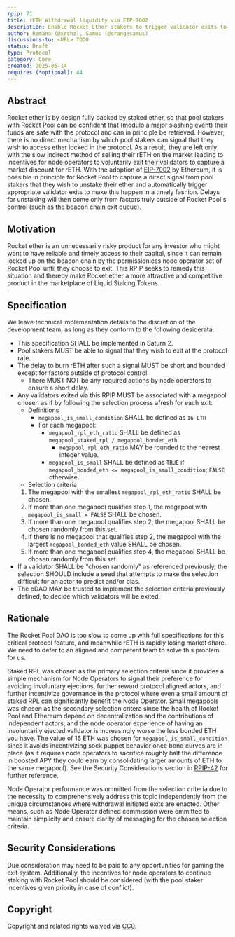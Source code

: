 ```yaml
---
rpip: 71
title: rETH Withdrawal liquidity via EIP-7002
description: Enable Rocket Ether stakers to trigger validator exits to access protocol liquidity for unstaking from Rocket Pool.
author: Ramana (@xrchz), Samus (@orangesamus)
discussions-to: <URL> TODO
status: Draft
type: Protocol
category: Core
created: 2025-05-14
requires (*optional): 44
---
```


## Abstract
Rocket ether is by design fully backed by staked ether, so that pool stakers with Rocket Pool can be confident that (modulo a major slashing event) their funds are safe with the protocol and can in principle be retrieved. However, there is no direct mechanism by which pool stakers can signal that they wish to access ether locked in the protocol. As a result, they are left only with the slow indirect method of selling their rETH on the market leading to incentives for node operators to voluntarily exit their validators to capture a market discount for rETH. With the adoption of [EIP-7002](https://eips.ethereum.org/EIPS/eip-7002) by Ethereum, it is possible in principle for Rocket Pool to capture a direct signal from pool stakers that they wish to unstake their ether and automatically trigger appropriate validator exits to make this happen in a timely fashion. Delays for unstaking will then come only from factors truly outside of Rocket Pool's control (such as the beacon chain exit queue).

## Motivation
Rocket ether is an unnecessarily risky product for any investor who might want to have reliable and timely access to their capital, since it can remain locked up on the beacon chain by the permissionless node operator set of Rocket Pool until they choose to exit. This RPIP seeks to remedy this situation and thereby make Rocket ether a more attractive and competitive product in the marketplace of Liquid Staking Tokens.

## Specification
We leave technical implementation details to the discretion of the development team, as long as they conform to the following desiderata:
- This specification SHALL be implemented in Saturn 2. 
- Pool stakers MUST be able to signal that they wish to exit at the protocol rate.
- The delay to burn rETH after such a signal MUST be short and bounded except for factors outside of protocol control.
    - There MUST NOT be any required actions by node operators to ensure a short delay.
- Any validators exited via this RPIP MUST be associated with a megapool chosen as if by following the selection process afresh for each exit:
    - Definitions
        - `megapool_is_small_condition` SHALL be defined as `16 ETH`
        - For each megapool:
            - `megapool_rpl_eth_ratio` SHALL be defined as `megapool_staked_rpl / megapool_bonded_eth`.
                - `megapool_rpl_eth_ratio` MAY be rounded to the nearest integer value.
            - `megapool_is_small` SHALL be defined as `TRUE` if `megapool_bonded_eth <= megapool_is_small_condition`; `FALSE` otherwise.
    - Selection criteria
    1. The megapool with the smallest `megapool_rpl_eth_ratio` SHALL be chosen.
    2. If more than one megapool qualifies step 1, the megapool with `megapool_is_small = FALSE` SHALL be chosen.
    3. If more than one megapool qualifies step 2, the megapool SHALL be chosen randomly from this set. 
    4. If there is no megapool that qualifies step 2, the megapool with the largest `megapool_bonded_eth` value SHALL be chosen.
    5. If more than one megapool qualifies step 4, the megapool SHALL be chosen randomly from this set.
- If a validator SHALL be "chosen randomly" as referenced previously, the selection SHOULD include a seed that attempts to make the selection difficult for an actor to predict and/or bias.
- The oDAO MAY be trusted to implement the selection criteria previously defined, to decide which validators will be exited.

## Rationale
The Rocket Pool DAO is too slow to come up with full specifications for this critical protocol feature, and meanwhile rETH is rapidly losing market share. We need to defer to an aligned and competent team to solve this problem for us.

Staked RPL was chosen as the primary selection criteria since it provides a simple mechanism for Node Operators to signal their preference for avoiding involuntary ejections, further reward protocol aligned actors, and further incentivize governance in the protocol where even a small amount of staked RPL can significantly benefit the Node Operator.
Small megapools was chosen as the secondary selection critera since the health of Rocket Pool and Ethereum depend on decentralization and the contributions of independent actors, and the node operator experience of having an involuntarily ejected validator is increasingly worse the less bonded ETH you have. The value of 16 ETH was chosen for `megapool_is_small_condition` since it avoids incentivizing sock puppet behavior once bond curves are in place (as it requires node operators to sacrifice roughly half the difference in boosted APY they could earn by consolidating larger amounts of ETH to the same megapool). See the Security Considerations section in [RPIP-42](./RPIP-42.md) for further reference.

Node Operator performance was ommitted from the selection criteria due to the necessity to comprehensively address this topic independently from the unique circumstances where withdrawal initiated exits are enacted. Other means, such as Node Operator defined commission were ommitted to maintain simplicity and ensure clarity of messaging for the chosen selection criteria.

## Security Considerations
Due consideration may need to be paid to any opportunities for gaming the exit system. Additionally, the incentives for node operators to continue staking with Rocket Pool should be considered (with the pool staker incentives given priority in case of conflict).

## Copyright
Copyright and related rights waived via [CC0](https://creativecommons.org/publicdomain/zero/1.0/).
